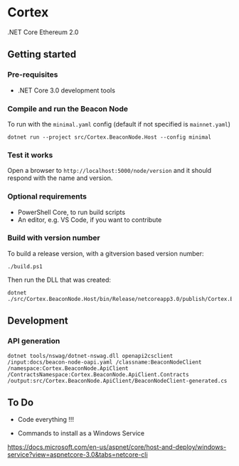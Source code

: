 # Cortex

.NET Core Ethereum 2.0

## Getting started

### Pre-requisites

* .NET Core 3.0 development tools

### Compile and run the Beacon Node

To run with the ```minimal.yaml``` config (default if not specified is ```mainnet.yaml```)

```
dotnet run --project src/Cortex.BeaconNode.Host --config minimal
```

### Test it works

Open a browser to ```http://localhost:5000/node/version``` and it should respond with the name and version.

### Optional requirements

* PowerShell Core, to run build scripts
* An editor, e.g. VS Code, if you want to contribute

### Build with version number

To build a release version, with a gitversion based version number:

```
./build.ps1
```

Then run the DLL that was created:

```
dotnet ./src/Cortex.BeaconNode.Host/bin/Release/netcoreapp3.0/publish/Cortex.BeaconNode.Host.dll
```

## Development

### API generation

```
dotnet tools/nswag/dotnet-nswag.dll openapi2csclient /input:docs/beacon-node-oapi.yaml /classname:BeaconNodeClient /namespace:Cortex.BeaconNode.ApiClient /ContractsNamespace:Cortex.BeaconNode.ApiClient.Contracts /output:src/Cortex.BeaconNode.ApiClient/BeaconNodeClient-generated.cs
```



## To Do

* Code everything !!!

* Commands to install as a Windows Service

https://docs.microsoft.com/en-us/aspnet/core/host-and-deploy/windows-service?view=aspnetcore-3.0&tabs=netcore-cli



